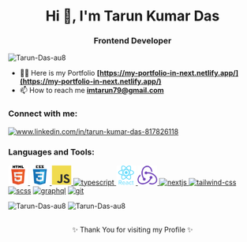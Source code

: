 # <div align="center">Hi 👋, I'm Tarun Kumar Das</div>
<h3 align="center">Frontend Developer</h3>
<p align="left"> <img src="https://komarev.com/ghpvc/?username=Tarun-Das-au8&label=Profile%20views&color=0e75b6&style=flat" alt="Tarun-Das-au8" /></p>


- 👨‍💻 Here is my Portfolio **[https://my-portfolio-in-next.netlify.app/](https://my-portfolio-in-next.netlify.app/)**
- 📫 How to reach me **imtarun79@gmail.com**
  
  
<h3 align="left">Connect with me:</h3>

<p align="left">
<a href="https://www.linkedin.com/in/tarun-kumar-das-817826118/" target="blank"><img align="center" src="https://raw.githubusercontent.com/rahuldkjain/github-profile-readme-generator/master/src/images/icons/Social/linked-in-alt.svg" alt="www.linkedin.com/in/tarun-kumar-das-817826118" height="30" width="40" /></a>
</p>

<h3 align="left">Languages and Tools:</h3>

<p align="left">
  <a href="https://www.w3schools.com/html/" target="_blank" rel="noreferrer"> <img src="https://raw.githubusercontent.com/devicons/devicon/master/icons/html5/html5-original-wordmark.svg" alt="html5" width="40" height="40"/> </a> 
  <a href="https://www.w3schools.com/css/" target="_blank" rel="noreferrer"> <img src="https://raw.githubusercontent.com/devicons/devicon/master/icons/css3/css3-original-wordmark.svg" alt="css3" width="40" height="40"/> </a>
  <a href="https://developer.mozilla.org/en-US/docs/Web/JavaScript" target="_blank" rel="noreferrer"> <img src="https://raw.githubusercontent.com/devicons/devicon/master/icons/javascript/javascript-original.svg" alt="javascript" width="40" height="40"/> </a>
  <a href="https://www.typescriptlang.org/" target="_blank" rel="noreferrer" ><img src="https://cdn.iconscout.com/icon/free/png-256/free-typescript-1174965.png?f=webp&w=256" alt="typescript" width="40" height="40 /><a/>
  <a href="https://reactjs.org/" target="_blank" rel="noreferrer"> <img src="https://raw.githubusercontent.com/devicons/devicon/master/icons/react/react-original-wordmark.svg" alt="react" width="40" height="40"/> </a>
  <a href="https://redux.js.org" target="_blank" rel="noreferrer"> <img src="https://raw.githubusercontent.com/devicons/devicon/master/icons/redux/redux-original.svg" alt="redux" width="40" height="40"/> </a>
  <a href="https://nextjs.org/" target="_blank" rel="noreferrer" > <img src="https://media.licdn.com/dms/image/C5622AQEaSzZNrNFgUQ/feedshare-shrink_800/0/1678383920919?e=2147483647&v=beta&t=skIEHMDr9qucS8R9k_6RwBP1f4HH1Y3WzeDu3CErvpg" alt="nextjs" width="40" height="40" /> <a/>
    <a href="https://tailwindcss.com/" target="_blank" rel="noreferrer" ><img src="https://www.svgrepo.com/show/374118/tailwind.svg" alt="tailwind-css" width="40" height="40" /></a>
    <a href="https://sass-lang.com/" target="_blank" rel="noreferrer" ><img src="https://www.svgrepo.com/show/374068/scss.svg" alt="scss" width="40" height="40" /></a>
    <a href="https://graphql.org/" target="_blank" rel="noreferrer" ><img src="https://static1.s123-cdn-static-a.com/uploads/4430217/800_627958487663f.png" alt="graphql" width="40" height="40" /></a>
  <a href="https://git-scm.com/" target="_blank" rel="noreferrer"> <img src="https://www.vectorlogo.zone/logos/git-scm/git-scm-icon.svg" alt="git" width="40" height="40"/> </a>
</p>

<div style="display = "grid" justify-content="center" flex-direction= "column" align-items= "center">
    <img height="200px" src="https://github-readme-stats.vercel.app/api/top-langs?username=Tarun-Das-au8&show_icons=true&locale=en&layout=compact" alt="Tarun-Das-au8" />
    <img height="200px" src="https://github-readme-streak-stats.herokuapp.com/?user=Tarun-Das-au8&" alt="Tarun-Das-au8" />
</div>
<br>
<p align="center">✨ Thank You for visiting my Profile ✨</p>

<!--
**Tarun-Das-au8/Tarun-Das-au8** is a ✨ _special_ ✨ repository because its `README.md` (this file) appears on your GitHub profile.
-->

<!--
![Github stats](https://github-readme-stats.vercel.app/api?username=Tarun-Das-au8)
-->
